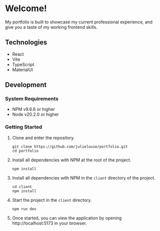 # Welcome!

My portfolio is built to showcase my current professional experience, and give you a taste of my working frontend skills.

## Technologies

- React
- Vite
- TypeScript
- MaterialUI

## Development

### System Requirements

- NPM v9.6.6 or higher
- Node v20.2.0 or higher

### Getting Started

1. Clone and enter the repository.

   ```shell
   git clone https://github.com/julielouie/portfolio.git
   cd portfolio
   ```

2. Install all dependencies with NPM at the root of the project.

   ```shell
   npm install
   ```

3. Install all dependencies with NPM in the `client` directory of the project.

   ```shell
   cd client
   npm install
   ```

4. Start the project in the `client` directory.

   ```shell
   npm run dev
   ```

5. Once started, you can view the application by opening http://localhost:5173 in your browser.
